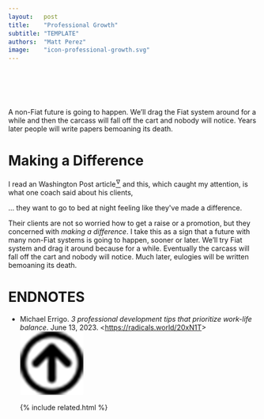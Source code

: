 ```yaml
---
layout:   post
title:    "Professional Growth"
subtitle: "TEMPLATE"
authors:  "Matt Perez"
image:    "icon-professional-growth.svg"
---
```


<div style="display:none;">
 <p>A non-<span class='_paradigm'>Fiat</span> future is going to happen. We&rsquo;ll drag the <span class='_paradigm'>Fiat</span> system around for a while and then the carcass will fall off the cart and nobody will notice.</p>
</div>

<h1>&nbsp;</h1>
 <p>A non-<span class='_paradigm'>Fiat</span> future is going to happen. We&rsquo;ll drag the <span class='_paradigm'>Fiat</span> system around for a while and then the carcass will fall off the cart and nobody will notice. Years later people will write papers bemoaning its death.</p>

<h1>Making a Difference</h1>
 <p>I read an Washington Post article<a href="#en01"><sup id="bm01">&hairsp;&nabla;&hairsp;</sup></a> and this, which caught my attention, is what one coach said about his clients,</p>
 <p class='_citation'>&hellip; they want to go to bed at night feeling like they've made a difference.</p>
 <p>Their clients are not so worried how to get a raise or a promotion, but they concerned with <em>making a difference</em>. I take this as a sign that a future with many non-<span class='_paradigm'>Fiat</span> systems is going to happen, sooner or later. We&rsquo;ll try <span class='_paradigm'>Fiat</span> system and drag it around because for a while. Eventually the carcass will fall off the cart and nobody will notice. Much later, eulogies will be written bemoaning its death.</p>

<h1 class="_section">ENDNOTES</h1>
 <ul>
  <li id="en01">
   <p class="_list-item">
    Michael Errigo.
    <em>3 professional development tips that prioritize work-life balance</em>.
    June 13, 2023.
    &lt;<a href="https://radicals.world/20xN1T" target="_blank">https://radicals.world/20xN1T</a>&gt;
    <a class="_uparrow" href="#bm01"><img src="/assets/img/arrow-up-icon.png"></a>
   </p>
  </li>

{% include related.html %}